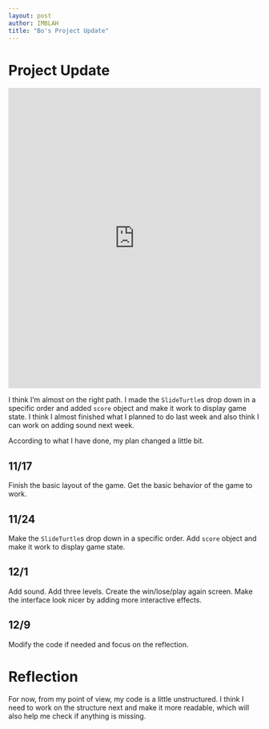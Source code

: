 ```yaml
---
layout: post
author: IMBLAH
title: "Bo's Project Update"
---
```

# Project Update
<iframe src="https://trinket.io/embed/python/9047fc805c" width="100%" height="600" frameborder="0" marginwidth="0" marginheight="0" allowfullscreen></iframe>

I think I’m almost on the right path. I made the `SlideTurtle`s drop down in a specific order and added `score` object and make it work to display game state. I think I almost finished what I planned to do last week and also think I can work on adding sound next week.

According to what I have done, my plan changed a little bit.
## 11/17
Finish the basic layout of the game.
Get the basic behavior of the game to work.
## 11/24
Make the `SlideTurtle`s drop down in a specific order.
Add `score` object and make it work to display game state.
## 12/1
Add sound.
Add three levels.
Create the win/lose/play again screen.
Make the interface look nicer by adding more interactive effects.
## 12/9
Modify the code if needed and focus on the reflection.

# Reflection
For now, from my point of view, my code is a little unstructured. I think I need to work on the structure next and make it more readable, which will also help me check if anything is missing.
